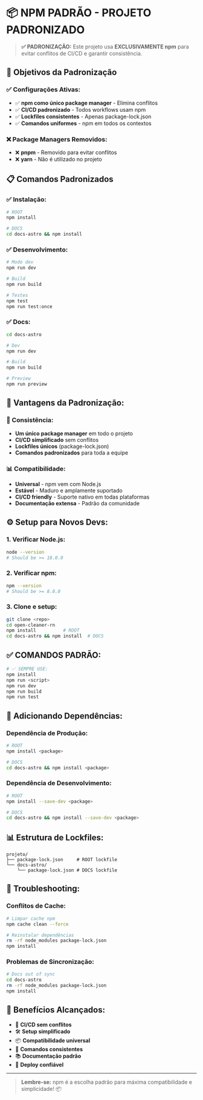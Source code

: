 # 📦 **NPM PADRÃO - PROJETO PADRONIZADO**

> **✅ PADRONIZAÇÃO:** Este projeto usa **EXCLUSIVAMENTE npm** para evitar conflitos de CI/CD e garantir consistência.

## 🎯 **Objetivos da Padronização**

### **✅ Configurações Ativas:**
- ✅ **npm como único package manager** - Elimina conflitos
- ✅ **CI/CD padronizado** - Todos workflows usam npm
- ✅ **Lockfiles consistentes** - Apenas package-lock.json
- ✅ **Comandos uniformes** - npm em todos os contextos

### **❌ Package Managers Removidos:**
- ❌ **pnpm** - Removido para evitar conflitos
- ❌ **yarn** - Não é utilizado no projeto

## 📋 **Comandos Padronizados**

### **✅ Instalação:**
```bash
# ROOT
npm install

# DOCS
cd docs-astro && npm install
```

### **✅ Desenvolvimento:**
```bash
# Modo dev
npm run dev

# Build
npm run build

# Testes
npm test
npm run test:once
```

### **✅ Docs:**
```bash
cd docs-astro

# Dev
npm run dev

# Build
npm run build

# Preview
npm run preview
```

## 🚀 **Vantagens da Padronização:**

### **🔧 Consistência:**
- **Um único package manager** em todo o projeto
- **CI/CD simplificado** sem conflitos
- **Lockfiles únicos** (package-lock.json)
- **Comandos padronizados** para toda a equipe

### **📊 Compatibilidade:**
- **Universal** - npm vem com Node.js
- **Estável** - Maduro e amplamente suportado
- **CI/CD friendly** - Suporte nativo em todas plataformas
- **Documentação extensa** - Padrão da comunidade

## ⚙️ **Setup para Novos Devs:**

### **1. Verificar Node.js:**
```bash
node --version
# Should be >= 18.0.0
```

### **2. Verificar npm:**
```bash
npm --version
# Should be >= 8.0.0
```

### **3. Clone e setup:**
```bash
git clone <repo>
cd open-cleaner-rn
npm install          # ROOT
cd docs-astro && npm install  # DOCS
```

## ✅ **COMANDOS PADRÃO:**

```bash
# ✅ SEMPRE USE:
npm install
npm run <script>
npm run dev
npm run build
npm run test
```

## 📝 **Adicionando Dependências:**

### **Dependência de Produção:**
```bash
# ROOT
npm install <package>

# DOCS
cd docs-astro && npm install <package>
```

### **Dependência de Desenvolvimento:**
```bash
# ROOT
npm install --save-dev <package>

# DOCS  
cd docs-astro && npm install --save-dev <package>
```

## 📊 **Estrutura de Lockfiles:**

```
projeto/
├── package-lock.json     # ROOT lockfile
└── docs-astro/
    └── package-lock.json # DOCS lockfile
```

## 🔧 **Troubleshooting:**

### **Conflitos de Cache:**
```bash
# Limpar cache npm
npm cache clean --force

# Reinstalar dependências
rm -rf node_modules package-lock.json
npm install
```

### **Problemas de Sincronização:**
```bash
# Docs out of sync
cd docs-astro
rm -rf node_modules package-lock.json
npm install
```

## 🎉 **Benefícios Alcançados:**

- 🔄 **CI/CD sem conflitos**
- 🛠️ **Setup simplificado**
- 📦 **Compatibilidade universal**
- 🎯 **Comandos consistentes**
- 📚 **Documentação padrão**
- 🚀 **Deploy confiável**

---

> **Lembre-se:** npm é a escolha padrão para máxima compatibilidade e simplicidade! 📦 